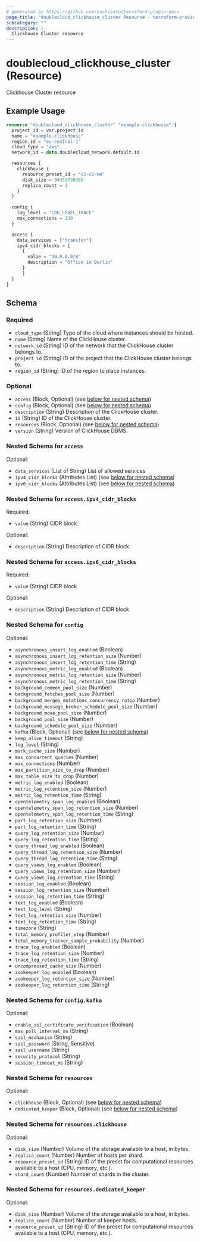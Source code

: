 ```yaml
---
# generated by https://github.com/hashicorp/terraform-plugin-docs
page_title: "doublecloud_clickhouse_cluster Resource - terraform-provider-doublecloud"
subcategory: ""
description: |-
  Clickhouse Cluster resource
---
```


# doublecloud_clickhouse_cluster (Resource)

Clickhouse Cluster resource

## Example Usage

```terraform
resource "doublecloud_clickhouse_cluster" "example-clickhouse" {
  project_id = var.project_id
  name = "example-clickhouse"
  region_id = "eu-central-1"
  cloud_type = "aws"
  network_id = data.doublecloud_network.default.id

  resources {
    clickhouse {
      resource_preset_id = "s1-c2-m4"
      disk_size = 34359738368
      replica_count = 1
    }
  }

  config {
    log_level = "LOG_LEVEL_TRACE"
    max_connections = 120
  }

  access {
    data_services = ["transfer"]
    ipv4_cidr_blocks = [
      {
        value = "10.0.0.0/8"
        description = "Office in Berlin"
      }
	  ]
  }
}
```

<!-- schema generated by tfplugindocs -->
## Schema

### Required

- `cloud_type` (String) Type of the cloud where instances should be hosted.
- `name` (String) Name of the ClickHouse cluster.
- `network_id` (String) ID of the network that the ClickHouse cluster belongs to.
- `project_id` (String) ID of the project that the ClickHouse cluster belongs to.
- `region_id` (String) ID of the region to place instances.

### Optional

- `access` (Block, Optional) (see [below for nested schema](#nestedblock--access))
- `config` (Block, Optional) (see [below for nested schema](#nestedblock--config))
- `description` (String) Description of the ClickHouse cluster.
- `id` (String) ID of the ClickHouse cluster.
- `resources` (Block, Optional) (see [below for nested schema](#nestedblock--resources))
- `version` (String) Version of ClickHouse DBMS.

<a id="nestedblock--access"></a>
### Nested Schema for `access`

Optional:

- `data_services` (List of String) List of allowed services
- `ipv4_cidr_blocks` (Attributes List) (see [below for nested schema](#nestedatt--access--ipv4_cidr_blocks))
- `ipv6_cidr_blocks` (Attributes List) (see [below for nested schema](#nestedatt--access--ipv6_cidr_blocks))

<a id="nestedatt--access--ipv4_cidr_blocks"></a>
### Nested Schema for `access.ipv4_cidr_blocks`

Required:

- `value` (String) CIDR block

Optional:

- `description` (String) Description of CIDR block


<a id="nestedatt--access--ipv6_cidr_blocks"></a>
### Nested Schema for `access.ipv6_cidr_blocks`

Required:

- `value` (String) CIDR block

Optional:

- `description` (String) Description of CIDR block



<a id="nestedblock--config"></a>
### Nested Schema for `config`

Optional:

- `asynchronous_insert_log_enabled` (Boolean)
- `asynchronous_insert_log_retention_size` (Number)
- `asynchronous_insert_log_retention_time` (String)
- `asynchronous_metric_log_enabled` (Boolean)
- `asynchronous_metric_log_retention_size` (Number)
- `asynchronous_metric_log_retention_time` (String)
- `background_common_pool_size` (Number)
- `background_fetches_pool_size` (Number)
- `background_merges_mutations_concurrency_ratio` (Number)
- `background_message_broker_schedule_pool_size` (Number)
- `background_move_pool_size` (Number)
- `background_pool_size` (Number)
- `background_schedule_pool_size` (Number)
- `kafka` (Block, Optional) (see [below for nested schema](#nestedblock--config--kafka))
- `keep_alive_timeout` (String)
- `log_level` (String)
- `mark_cache_size` (Number)
- `max_concurrent_queries` (Number)
- `max_connections` (Number)
- `max_partition_size_to_drop` (Number)
- `max_table_size_to_drop` (Number)
- `metric_log_enabled` (Boolean)
- `metric_log_retention_size` (Number)
- `metric_log_retention_time` (String)
- `opentelemetry_span_log_enabled` (Boolean)
- `opentelemetry_span_log_retention_size` (Number)
- `opentelemetry_span_log_retention_time` (String)
- `part_log_retention_size` (Number)
- `part_log_retention_time` (String)
- `query_log_retention_size` (Number)
- `query_log_retention_time` (String)
- `query_thread_log_enabled` (Boolean)
- `query_thread_log_retention_size` (Number)
- `query_thread_log_retention_time` (String)
- `query_views_log_enabled` (Boolean)
- `query_views_log_retention_size` (Number)
- `query_views_log_retention_time` (String)
- `session_log_enabled` (Boolean)
- `session_log_retention_size` (Number)
- `session_log_retention_time` (String)
- `text_log_enabled` (Boolean)
- `text_log_level` (String)
- `text_log_retention_size` (Number)
- `text_log_retention_time` (String)
- `timezone` (String)
- `total_memory_profiler_step` (Number)
- `total_memory_tracker_sample_probability` (Number)
- `trace_log_enabled` (Boolean)
- `trace_log_retention_size` (Number)
- `trace_log_retention_time` (String)
- `uncompressed_cache_size` (Number)
- `zookeeper_log_enabled` (Boolean)
- `zookeeper_log_retention_size` (Number)
- `zookeeper_log_retention_time` (String)

<a id="nestedblock--config--kafka"></a>
### Nested Schema for `config.kafka`

Optional:

- `enable_ssl_certificate_verification` (Boolean)
- `max_poll_interval_ms` (String)
- `sasl_mechanism` (String)
- `sasl_password` (String, Sensitive)
- `sasl_username` (String)
- `security_protocol` (String)
- `session_timeout_ms` (String)



<a id="nestedblock--resources"></a>
### Nested Schema for `resources`

Optional:

- `clickhouse` (Block, Optional) (see [below for nested schema](#nestedblock--resources--clickhouse))
- `dedicated_keeper` (Block, Optional) (see [below for nested schema](#nestedblock--resources--dedicated_keeper))

<a id="nestedblock--resources--clickhouse"></a>
### Nested Schema for `resources.clickhouse`

Optional:

- `disk_size` (Number) Volume of the storage available to a host, in bytes.
- `replica_count` (Number) Number of hosts per shard.
- `resource_preset_id` (String) ID of the preset for computational resources available to a host (CPU, memory, etc.).
- `shard_count` (Number) Number of shards in the cluster.


<a id="nestedblock--resources--dedicated_keeper"></a>
### Nested Schema for `resources.dedicated_keeper`

Optional:

- `disk_size` (Number) Volume of the storage available to a host, in bytes.
- `replica_count` (Number) Number of keeper hosts.
- `resource_preset_id` (String) ID of the preset for computational resources available to a host (CPU, memory, etc.).


